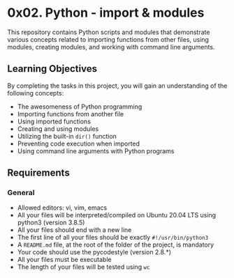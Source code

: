 # 0x02. Python - import & modules

This repository contains Python scripts and modules that demonstrate various concepts related to importing functions from other files, using modules, creating modules, and working with command line arguments.

## Learning Objectives

By completing the tasks in this project, you will gain an understanding of the following concepts:
- The awesomeness of Python programming
- Importing functions from another file
- Using imported functions
- Creating and using modules
- Utilizing the built-in `dir()` function
- Preventing code execution when imported
- Using command line arguments with Python programs

## Requirements

### General
- Allowed editors: vi, vim, emacs
- All your files will be interpreted/compiled on Ubuntu 20.04 LTS using python3 (version 3.8.5)
- All your files should end with a new line
- The first line of all your files should be exactly `#!/usr/bin/python3`
- A `README.md` file, at the root of the folder of the project, is mandatory
- Your code should use the pycodestyle (version 2.8.*)
- All your files must be executable
- The length of your files will be tested using `wc`

